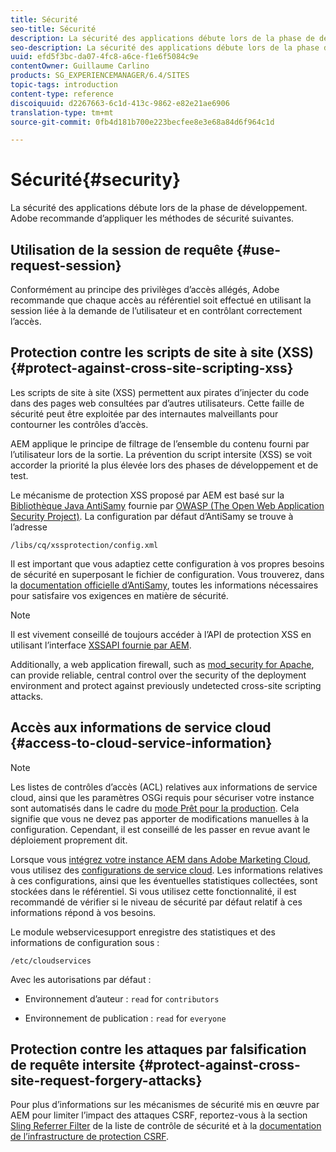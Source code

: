 ```yaml
---
title: Sécurité
seo-title: Sécurité
description: La sécurité des applications débute lors de la phase de développement.
seo-description: La sécurité des applications débute lors de la phase de développement.
uuid: efd5f3bc-da07-4fc8-a6ce-f1e6f5084c9e
contentOwner: Guillaume Carlino
products: SG_EXPERIENCEMANAGER/6.4/SITES
topic-tags: introduction
content-type: reference
discoiquuid: d2267663-6c1d-413c-9862-e82e21ae6906
translation-type: tm+mt
source-git-commit: 0fb4d181b700e223becfee8e3e68a84d6f964c1d

---
```



# Sécurité{#security}

La sécurité des applications débute lors de la phase de développement. Adobe recommande d’appliquer les méthodes de sécurité suivantes.

## Utilisation de la session de requête {#use-request-session}

Conformément au principe des privilèges d’accès allégés, Adobe recommande que chaque accès au référentiel soit effectué en utilisant la session liée à la demande de l’utilisateur et en contrôlant correctement l’accès.

## Protection contre les scripts de site à site (XSS) {#protect-against-cross-site-scripting-xss}

Les scripts de site à site (XSS) permettent aux pirates d’injecter du code dans des pages web consultées par d’autres utilisateurs. Cette faille de sécurité peut être exploitée par des internautes malveillants pour contourner les contrôles d’accès.

AEM applique le principe de filtrage de l’ensemble du contenu fourni par l’utilisateur lors de la sortie. La prévention du script intersite (XSS) se voit accorder la priorité la plus élevée lors des phases de développement et de test.

Le mécanisme de protection XSS proposé par AEM est basé sur la [Bibliothèque Java AntiSamy](https://www.owasp.org/index.php/Category:OWASP_AntiSamy_Project) fournie par [OWASP (The Open Web Application Security Project)](https://www.owasp.org/). La configuration par défaut d’AntiSamy se trouve à l’adresse

`/libs/cq/xssprotection/config.xml`

Il est important que vous adaptiez cette configuration à vos propres besoins de sécurité en superposant le fichier de configuration. Vous trouverez, dans la [documentation officielle d’AntiSamy](https://www.owasp.org/index.php/Category:OWASP_AntiSamy_Project), toutes les informations nécessaires pour satisfaire vos exigences en matière de sécurité.

>[!NOTE]
>
>Il est vivement conseillé de toujours accéder à l’API de protection XSS en utilisant l’interface [XSSAPI fournie par AEM](https://helpx.adobe.com/experience-manager/6-4/sites/developing/using/reference-materials/javadoc/com/adobe/granite/xss/XSSAPI.html).

Additionally, a web application firewall, such as [mod_security for Apache](https://www.modsecurity.org), can provide reliable, central control over the security of the deployment environment and protect against previously undetected cross-site scripting attacks.

## Accès aux informations de service cloud {#access-to-cloud-service-information}

>[!NOTE]
>
>Les listes de contrôles d’accès (ACL) relatives aux informations de service cloud, ainsi que les paramètres OSGi requis pour sécuriser votre instance sont automatisés dans le cadre du [mode Prêt pour la production](/help/sites-administering/production-ready.md). Cela signifie que vous ne devez pas apporter de modifications manuelles à la configuration. Cependant, il est conseillé de les passer en revue avant le déploiement proprement dit.

Lorsque vous [intégrez votre instance AEM dans Adobe Marketing Cloud](/help/sites-administering/marketing-cloud.md), vous utilisez des [configurations de service cloud](/help/sites-developing/extending-cloud-config.md). Les informations relatives à ces configurations, ainsi que les éventuelles statistiques collectées, sont stockées dans le référentiel. Si vous utilisez cette fonctionnalité, il est recommandé de vérifier si le niveau de sécurité par défaut relatif à ces informations répond à vos besoins.

Le module webservicesupport enregistre des statistiques et des informations de configuration sous :

`/etc/cloudservices`

Avec les autorisations par défaut :

* Environnement d’auteur : `read` for `contributors`

* Environnement de publication : `read` for `everyone`

## Protection contre les attaques par falsification de requête intersite {#protect-against-cross-site-request-forgery-attacks}

Pour plus d’informations sur les mécanismes de sécurité mis en œuvre par AEM pour limiter l’impact des attaques CSRF, reportez-vous à la section [Sling Referrer Filter](/help/sites-administering/security-checklist.md#protect-against-cross-site-request-forgery) de la liste de contrôle de sécurité et à la [documentation de l’infrastructure de protection CSRF](/help/sites-developing/csrf-protection.md).
